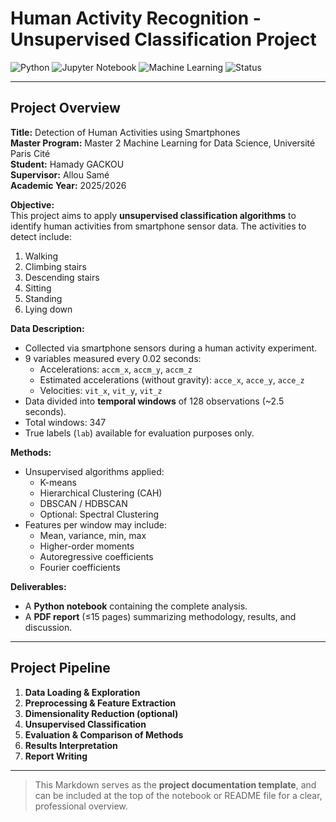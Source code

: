 # Human Activity Recognition - Unsupervised Classification Project

![Python](https://img.shields.io/badge/Python-3.10-blue?logo=python&logoColor=white)
![Jupyter Notebook](https://img.shields.io/badge/Jupyter-Notebook-orange?logo=jupyter&logoColor=white)
![Machine Learning](https://img.shields.io/badge/Machine%20Learning-ML-lightgrey)
![Status](https://img.shields.io/badge/Status-Experimental-yellow)

---

## Project Overview

**Title:** Detection of Human Activities using Smartphones  
**Master Program:** Master 2 Machine Learning for Data Science, Université Paris Cité  
**Student:** Hamady GACKOU  
**Supervisor:** Allou Samé  
**Academic Year:** 2025/2026  

**Objective:**  
This project aims to apply **unsupervised classification algorithms** to identify human activities from smartphone sensor data. The activities to detect include:
1. Walking  
2. Climbing stairs  
3. Descending stairs  
4. Sitting  
5. Standing  
6. Lying down  

**Data Description:**  
- Collected via smartphone sensors during a human activity experiment.  
- 9 variables measured every 0.02 seconds:
  - Accelerations: `accm_x`, `accm_y`, `accm_z`
  - Estimated accelerations (without gravity): `acce_x`, `acce_y`, `acce_z`
  - Velocities: `vit_x`, `vit_y`, `vit_z`  
- Data divided into **temporal windows** of 128 observations (~2.5 seconds).  
- Total windows: 347  
- True labels (`lab`) available for evaluation purposes only.

**Methods:**  
- Unsupervised algorithms applied:
  - K-means
  - Hierarchical Clustering (CAH)
  - DBSCAN / HDBSCAN
  - Optional: Spectral Clustering
- Features per window may include:
  - Mean, variance, min, max
  - Higher-order moments
  - Autoregressive coefficients
  - Fourier coefficients

**Deliverables:**  
- A **Python notebook** containing the complete analysis.  
- A **PDF report** (≤15 pages) summarizing methodology, results, and discussion.  

---

## Project Pipeline

1. **Data Loading & Exploration**
2. **Preprocessing & Feature Extraction**
3. **Dimensionality Reduction (optional)**
4. **Unsupervised Classification**
5. **Evaluation & Comparison of Methods**
6. **Results Interpretation**
7. **Report Writing**

---

> This Markdown serves as the **project documentation template**, and can be included at the top of the notebook or README file for a clear, professional overview.
